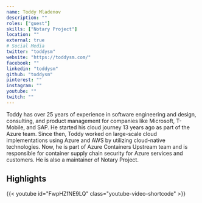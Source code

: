 ```yaml
---
name: Toddy Mladenov
description: ""
roles: ["guest"]
skills: ["Notary Project"]
location: ""
external: true
# Social Media 
twitter: "toddysm"
website: "https://toddysm.com/"
facebook: ""
linkedin: "toddysm"
github: "toddysm"
pinterest: ""
instagram: ""
youtube: ""
twitch: ""
---
```


<!-- markdownlint-disable-next-line MD041-->
Toddy has over 25 years of experience in software engineering and design, consulting, and product management for companies like Microsoft, T-Mobile, and SAP. He started his cloud journey 13 years ago as part of the Azure team. Since then, Toddy worked on large-scale cloud implementations using Azure and AWS by utilizing cloud-native technologies. Now, he is part of Azure Containers Upstream team and is responsible for container supply chain security for Azure services and customers. He is also a maintainer of Notary Project.

<!--more-->
## Highlights

{{< youtube id="FwpHZfNE9LQ" class="youtube-video-shortcode" >}}
